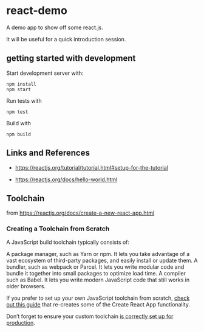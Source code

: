 # react-demo

A demo app to show off some react.js. 

It will be useful for a quick introduction session.


## getting started with development


Start development server with:

```
npm install
npm start
```

Run tests with

```
npm test
```


Build with
```
npm build
```


## Links and References

* https://reactjs.org/tutorial/tutorial.html#setup-for-the-tutorial

* https://reactjs.org/docs/hello-world.html



## Toolchain

from https://reactjs.org/docs/create-a-new-react-app.html

### Creating a Toolchain from Scratch
A JavaScript build toolchain typically consists of:

A package manager, such as Yarn or npm. It lets you take advantage of a vast ecosystem of third-party packages, and easily install or update them.
A bundler, such as webpack or Parcel. It lets you write modular code and bundle it together into small packages to optimize load time.
A compiler such as Babel. It lets you write modern JavaScript code that still works in older browsers.

If you prefer to set up your own JavaScript toolchain from scratch, [check out this guide](https://blog.usejournal.com/creating-a-react-app-from-scratch-f3c693b84658) that re-creates some of the Create React App functionality.

Don’t forget to ensure your custom toolchain [is correctly set up for production](https://reactjs.org/docs/optimizing-performance.html#use-the-production-build).


